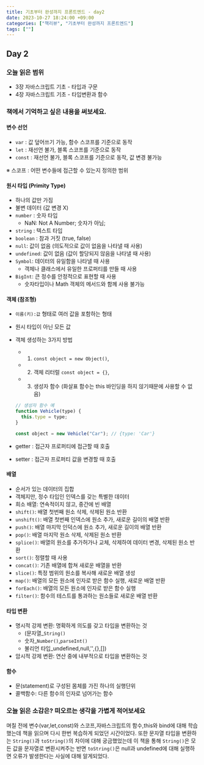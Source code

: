 ```yaml
---
title: 기초부터 완성까지 프론트엔드 - day2
date: 2023-10-27 18:24:00 +09:00
categories: ["책리뷰", "기초부터 완성까지 프론트엔드"]
tags: [""]
---
```


## Day 2

### 오늘 읽은 범위

- 3장 자바스크립트 기초 - 타입과 구문
- 4장 자바스크립트 기초 - 타입변환과 함수

### 책에서 기억하고 싶은 내용을 써보세요.

#### 변수 선언

- `var` : 값 덮어쓰기 가능, 함수 스코프를 기준으로 동작
- `let` : 재선언 불가, 블록 스코프를 기준으로 동작
- `const` : 재선언 불가, 블록 스코프를 기준으로 동작, 값 변경 불가능

※ 스코프 : 어떤 변수들에 접근할 수 있는지 정의한 범위

#### 원시 타입 (Primity Type)

- 하나의 값만 가짐
- 불변 데이터 (값 변경 X)
- `number` : 숫자 타입
  - NaN: Not A Number; 숫자가 아님;
- `string` : 텍스트 타입
- `boolean` : 참과 거짓 (true, false)
- `null`: 값이 없음 (의도적으로 값이 없음을 나타낼 때 사용)
- `undefined`: 값이 없음 (값이 할당되지 않음을 나타낼 때 사용)
- `Symbol`: 데이터의 유일함을 나타낼 때 사용
  - 객체나 클래스에서 유일한 프로퍼티를 만들 때 사용
- `BigInt`: 큰 정수를 안정적으로 표현할 때 사용
  - 숫자타입이나 Math 객체의 메서드와 함께 사용 불가능

#### 객체 (참조형)

- `이름(키):값` 형태로 여러 값을 포함하는 형태
- 원시 타입이 아닌 모든 값
- 객체 생성하는 3가지 방법

  - 1. `const object = new Object()`,
  - 2. 객체 리터럴 `const object = {}`,
  - 3. 생성자 함수 (화살표 함수는 this 바인딩을 하지 않기때문에 사용할 수 없음)

  ```js
  // 생성자 함수 예
  function Vehicle(type) {
    this.type = type;
  }

  const object = new Vehicle("Car"); // {type: 'Car'}
  ```

- getter : 접근자 프로퍼티에 접근할 때 호출
- setter : 접근자 프로퍼티 값을 변경할 때 호출

#### 배열

- 순서가 있는 데이터의 집합
- 객체지만, 정수 타입인 인덱스를 갖는 특별한 데이터
- 희소 배열: 연속적이지 않고, 중간에 빈 배열
- `shift()`: 배열 첫번째 원소 삭제, 삭제된 원소 반환
- `unshift()`: 배열 첫번째 인덱스에 원소 추가, 새로운 길이의 배열 반환
- `push()`: 배열 마지막 인덕스에 원소 추가, 새로운 길이의 배열 반환
- `pop()`: 배열 마지막 원소 삭제, 삭제된 원소 반환
- `splice()`: 배열의 원소를 추가허가나 교체, 삭제하여 데이터 변경, 삭제된 원소 반환
- `sort()`: 정렬할 때 사용
- `concat()`: 기존 배열에 합쳐 새로운 배열을 반환
- `slice()`: 특정 범위의 원소를 복사해 새로운 배열 생성
- `map()`: 배열의 모든 원소에 인자로 받은 함수 실행, 새로운 배열 반환
- `forEach()`: 배열의 모든 원소에 인자로 받은 함수 실행
- `filter()`: 함수의 테스트를 통과하는 원소들로 새로운 배열 반환

#### 타입 변환

- 명시적 강제 변환: 명확하게 의도를 갖고 타입을 변환하는 것
  - (문자열\_`String()`
  - 숫자\_`Number()`,`parseInt()`
  - 불리언 타입\_undefined,null,'',{},[])
- 암시적 강제 변환: 연산 중에 내부적으로 타입을 변환하는 것

#### 함수

- 문(statement)로 구성된 몸체를 가진 하나의 실행단위
- 콜백함수: 다른 함수의 인자로 넘어가는 함수

### 오늘 읽은 소감은? 떠오르는 생각을 가볍게 적어보세요

며칠 전에 변수(var,let,const)와 스코프,자바스크립트의 함수,this와 bind에 대해 학습했는데 책을 읽으며 다시 한번 복습하게 되었던 시간이었다. 또한 문자열 타입을 변환하는 `String()`과 `toString()`의 차이에 대해 궁금했었는데 이 책을 통해 `String()`은 모든 값을 문자열로 변환시켜주는 반면 `toString()`은 null과 undefined에 대해 실행하면 오류가 발생한다는 사실에 대해 알게되었다.
